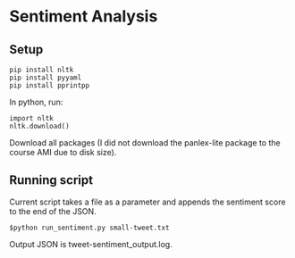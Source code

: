 # Sentiment Analysis

## Setup

```
pip install nltk
pip install pyyaml
pip install pprintpp
```

In python, run:

```
import nltk
nltk.download()
```

Download all packages (I did not download the panlex-lite package to the course AMI due to disk size).

## Running script

Current script takes a file as a parameter and appends the sentiment score to the end of the JSON.

```$python run_sentiment.py small-tweet.txt```

Output JSON is tweet-sentiment_output.log.
